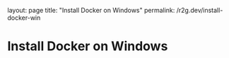 layout: page
title: "Install Docker on Windows"
permalink: /r2g.dev/install-docker-win

# Install Docker on Windows